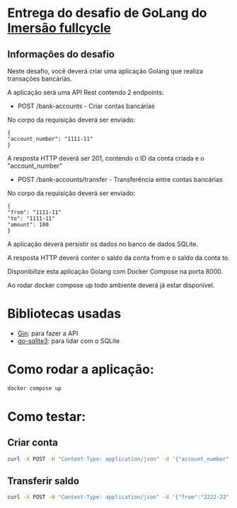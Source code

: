 
# Entrega do desafio de GoLang do [Imersão fullcycle](https://imersao.fullcycle.com.br/desafio/Imersao30/desafio1-golang)

## Informações do desafio

Neste desafio, você deverá criar uma aplicação Golang que realiza transações bancárias.

A aplicação será uma API Rest contendo 2 endpoints:


- POST /bank-accounts - Criar contas bancárias


No corpo da requisição deverá ser enviado:

```http
{
"account_number": "1111-11"
}
```

A resposta HTTP deverá ser 201, contendo o ID da conta criada e o "account_number"


- POST /bank-accounts/transfer - Transferência entre contas bancárias


No corpo da requisição deverá ser enviado:

```http
{
"from": "1111-11"
"to": "1111-11"
"amount": 100
}
```

A aplicação deverá persistir os dados no banco de dados SQLite.

A resposta HTTP deverá conter o saldo da conta from e o saldo da conta to.

Disponibilize esta aplicação Golang com Docker Compose na porta 8000.

Ao rodar docker compose up todo ambiente deverá já estar disponível.

# Bibliotecas usadas

* [Gin](github.com/gin-gonic/gin): para fazer a API
* [go-sqlite3](github.com/mattn/go-sqlite3): para lidar com o SQLite

# Como rodar a aplicação:

```sh
docker compose up
```

# Como testar:

## Criar conta

```sh
curl -X POST -H "Content-Type: application/json" -d '{"account_number":"1111-11"}' http://localhost:8000/bank-accounts
```

## Transferir saldo

```sh
curl -X POST -H "Content-Type: application/json" -d '{"from":"2222-22", "to": "1111-11", "amount": 100}' http://localhost:8080/bank-accounts/transfer
```